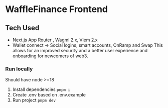# WaffleFinance Frontend

## Tech Used

- Next.js App Router , Wagmi 2.x, Viem 2.x
- Wallet connect -> Social logins, smart accounts, OnRamp and Swap 
This allows for an improved security and a better user experience and onboarding for newcomers of web3.


### Run locally

Should have node >=18

1. Install dependencies
`pnpm i`
2. Create .env based on .env.example
3. Run project
`pnpm dev`
